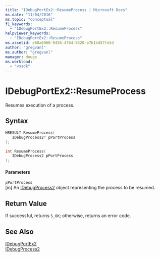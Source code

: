 ```yaml
---
title: "IDebugPortEx2::ResumeProcess | Microsoft Docs"
ms.date: "11/04/2016"
ms.topic: "conceptual"
f1_keywords: 
  - "IDebugPortEx2::ResumeProcess"
helpviewer_keywords: 
  - "IDebugPortEx2::ResumeProcess"
ms.assetid: e80a6960-9456-4764-9320-e7b1bd57fe5d
author: "gregvanl"
ms.author: "gregvanl"
manager: douge
ms.workload: 
  - "vssdk"
---
```

# IDebugPortEx2::ResumeProcess
Resumes execution of a process.  
  
## Syntax  
  
```cpp  
HRESULT ResumeProcess(   
   IDebugProcess2* pPortProcess  
);  
```  
  
```cpp  
int ResumeProcess(   
   IDebugProcess2 pPortProcess  
);  
```  
  
#### Parameters  
 `pPortProcess`  
 [in] An [IDebugProcess2](../../../extensibility/debugger/reference/idebugprocess2.md) object representing the process to be resumed.  
  
## Return Value  
 If successful, returns `S_OK`; otherwise, returns an error code.  
  
## See Also  
 [IDebugPortEx2](../../../extensibility/debugger/reference/idebugportex2.md)   
 [IDebugProcess2](../../../extensibility/debugger/reference/idebugprocess2.md)